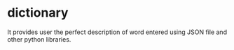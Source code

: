 # dictionary
It provides user the perfect description of word entered using JSON file and other python libraries.
